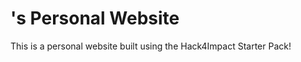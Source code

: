 # <Your Name>'s Personal Website
This is a personal website built using the Hack4Impact Starter Pack!
<You can add any description you want here.>